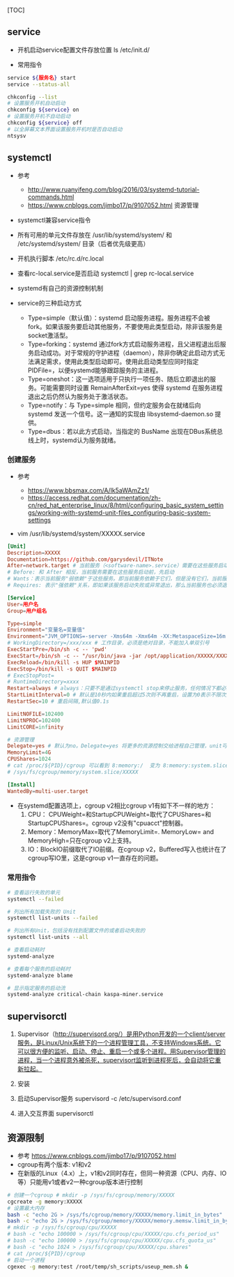 [TOC]
## service
- 开机启动service配置文件存放位置 ls /etc/init.d/

- 常用指令
```bash
service ${服务名} start
service --status-all

chkconfig --list
# 设置服务开机自动启动
chkconfig ${service} on
# 设置服务开机不自动启动
chkconfig ${service} off
# 以全屏幕文本界面设置服务开机时是否自动启动
ntsysv
```


## systemctl 
- 参考
    - http://www.ruanyifeng.com/blog/2016/03/systemd-tutorial-commands.html
    - https://www.cnblogs.com/jimbo17/p/9107052.html 资源管理

- systemctl兼容service指令

- 所有可用的单元文件存放在 /usr/lib/systemd/system/ 和 /etc/systemd/system/ 目录（后者优先级更高）

- 开机执行脚本 /etc/rc.d/rc.local
- 查看rc-local.service是否启动 systemctl | grep rc-local.service

- systemd有自己的资源控制机制

- service的三种启动方式
    - Type=simple（默认值）：systemd 启动服务进程。服务进程不会被fork。如果该服务要启动其他服务，不要使用此类型启动，除非该服务是socket激活型。
    - Type=forking：systemd 通过fork方式启动服务进程，且父进程退出后服务启动成功。对于常规的守护进程（daemon），除非你确定此启动方式无法满足需求，使用此类型启动即可。使用此启动类型应同时指定 PIDFile=，以便systemd能够跟踪服务的主进程。
    - Type=oneshot：这一选项适用于只执行一项任务、随后立即退出的服务。可能需要同时设置 RemainAfterExit=yes 使得 systemd 在服务进程退出之后仍然认为服务处于激活状态。
    - Type=notify：与 Type=simple 相同，但约定服务会在就绪后向 systemd 发送一个信号。这一通知的实现由 libsystemd-daemon.so 提供。
    - Type=dbus：若以此方式启动，当指定的 BusName 出现在DBus系统总线上时，systemd认为服务就绪。
### 创建服务
- 参考 
    - https://www.bbsmax.com/A/lk5aWAmZz1/
    - https://access.redhat.com/documentation/zh-cn/red_hat_enterprise_linux/8/html/configuring_basic_system_settings/working-with-systemd-unit-files_configuring-basic-system-settings

- vim /usr/lib/systemd/system/XXXXX.service
```conf
[Unit]
Description=XXXXX
Documentation=https://github.com/garysdevil/ITNote
After=network.target # 当前服务（<software-name>.service）需要在这些服务启动后，才启动
# Before: 和 After 相反，当前服务需要在这些服务启动前，先启动
# Wants：表示当前服务"弱依赖"于这些服务。即当前服务依赖于它们，但是没有它们，当前服务也能正常运行。
# Requires: 表示"强依赖"关系，即如果该服务启动失败或异常退出，那么当前服务也必须退出。

[Service]
User=用户名
Group=用户组名

Type=simple
Environment="变量名=变量值"
Environment="JVM_OPTIONS=-server -Xms64m -Xmx64m -XX:MetaspaceSize=16m $GC_OPTS $GC_LOG_OPTS $OTHER_OPTS"
# WorkingDirectory=/xxx/xxx # 工作目录，必须是绝对目录，不能加入单双引号
ExecStartPre=/bin/sh -c -- 'pwd'
ExecStart=/bin/sh -c -- "/usr/bin/java -jar /opt/application/XXXXX/XXXXX.jar 1>> /opt/application/XXXXX/logs/XXXXX.out.log 2>> /opt/application/XXXXX/logs/XXXXX.err.log"
ExecReload=/bin/kill -s HUP $MAINPID
ExecStop=/bin/kill -s QUIT $MAINPID
# ExecStopPost=
# RuntimeDirectory=xxxx
Restart=always # always：只要不是通过systemctl stop来停止服务，任何情况下都必须要重启服务；默认值为no
StartLimitInterval=0 # 默认是10秒内如果重启超过5次则不再重启，设置为0表示不限次数重启
RestartSec=10 # 重启间隔,默认值0.1s

LimitNOFILE=102400
LimitNPROC=102400
LimitCORE=infinity

# 资源管理
Delegate=yes # 默认为no。Delegate=yes 将更多的资源控制交给进程自己管理，unit可以在单其cgroup下创建和管理其自己的cgroup的私人子层级，systemd将不在维护其cgoup以及将其进程从unit的cgroup里移走。
MemoryLimit=4G
CPUShares=1024
# cat /proc/${PID}/cgroup 可以看到 8:memory:/  变为 8:memory:system.slice/filebeat.service
# /sys/fs/cgroup/memory/system.slice/XXXXX

[Install]
WantedBy=multi-user.target
```
- 在systemd配置选项上，cgroup v2相比cgroup v1有如下不一样的地方：
    1. CPU： CPUWeight=和StartupCPUWeight=取代了CPUShares=和StartupCPUShares=。cgroup v2没有"cpuacct"控制器。
    2. Memory：MemoryMax=取代了MemoryLimit=. MemoryLow= and MemoryHigh=只在cgroup v2上支持。
    3. IO：BlockIO前缀取代了IO前缀。在cgroup v2，Buffered写入也统计在了cgroup写IO里，这是cgroup v1一直存在的问题。


### 常用指令
```bash
# 查看运行失败的单元
systemctl --failed

# 列出所有加载失败的 Unit
systemctl list-units --failed

# 列出所有Unit，包括没有找到配置文件的或者启动失败的
systemctl list-units --all

# 查看启动耗时
systemd-analyze

# 查看每个服务的启动耗时
systemd-analyze blame

# 显示指定服务的启动流
systemd-analyze critical-chain kaspa-miner.service


```

## supervisorctl
1. Supervisor（http://supervisord.org/）是用Python开发的一个client/server服务，是Linux/Unix系统下的一个进程管理工具，不支持Windows系统。它可以很方便的监听、启动、停止、重启一个或多个进程。用Supervisor管理的进程，当一个进程意外被杀死，supervisort监听到进程死后，会自动将它重新拉起。
2. 安装

3. 启动Supervisor服务
supervisord -c /etc/supervisord.conf
4. 进入交互界面
supervisorctl

## 资源限制
- 参考 https://www.cnblogs.com/jimbo17/p/9107052.html
- cgroup有两个版本: v1和v2
- 在新版的Linux（4.x）上，v1和v2同时存在，但同一种资源（CPU、内存、IO等）只能用v1或者v2一种cgroup版本进行控制

```bash
# 创建一个cgroup # mkdir -p /sys/fs/cgroup/memory/XXXXX
cgcreate -g memory:XXXXX 
# 设置最大内存
bash -c "echo 2G > /sys/fs/cgroup/memory/XXXXX/memory.limit_in_bytes"
bash -c "echo 2G > /sys/fs/cgroup/memory/XXXXX/memory.memsw.limit_in_bytes"
# mkdir -p /sys/fs/cgroup/cpu/XXXXX
# bash -c "echo 100000 > /sys/fs/cgroup/cpu/XXXXX/cpu.cfs_period_us"
# bash -c "echo 100000 > /sys/fs/cgroup/cpu/XXXXX/cpu.cfs_quota_us"
# bash -c "echo 1024 > /sys/fs/cgroup/cpu/XXXXX/cpu.shares"
# cat /proc/${PID}/cgroup
# 启动一个进程
cgexec -g memory:test /root/temp/sh_scripts/useup_mem.sh &
```
